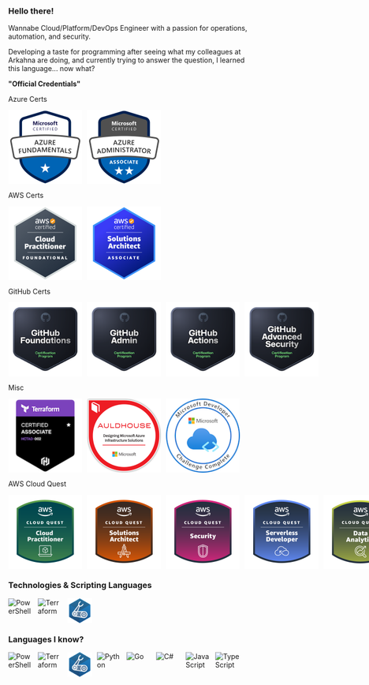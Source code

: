 ### Hello there!

Wannabe Cloud/Platform/DevOps Engineer with a passion for operations, automation, and security.

Developing a taste for programming after seeing what my colleagues at Arkahna are doing, and currently trying to answer the question, I learned this language... now what?

**"Official Credentials"**

Azure Certs

<div style="display: flex; gap: 10px;">
    <img src="./images/Azure%20Fundamentals%20Badge.png" alt="Azure Fundamentals" width="150" height="150">
    <img src="./images/Azure%20Admin%20Associate%20Badge.png" alt="Azure Administrator Associate" width="150" height="150">
</div>

AWS Certs

<div style="display: flex; gap: 10px;">
    <img src="./images/AWS%20Cloud%20Practitioner%20Badge.png" alt="AWS Cloud Practitioner" width="150" height="150">
    <img src="./images/AWS%20Solutions%20Architect%20Badge.png" alt="AWS Solutions Architect Associate" width="150" height="150">
</div>

GitHub Certs

<div style="display: flex; gap: 10px;">
    <img src="./images/Github%20Foundations%20Badge.png" alt="GitHub Foundations" width="150" height="150">
    <img src="./images/Credly%20badge%20admin.png" alt="GitHub Administration" width="150" height="150">
    <img src="./images/Github%20Actions%20Badge.png" alt="GitHub Actions" width="150" height="150">
    <img src="./images/GitHub%20Advanced%20Security%20Badge.png" alt="GitHub Advanced Security" width="150" height="150">
</div>

Misc

<div style="display: flex; gap: 10px;">
    <img src="./images/Terraform%20Associate%20Badge.png" alt="Terraform Associate" width="150" height="150">
    <img src="./images/Azure%20Infrastructure%20Solutions%20Badge.png" alt="AZ 305 Course" width="150" height="150">
    <img src="./images/Microsoft%20Developer%20Badge.png" alt="Microsoft Developer" width="150" height="150">
</div>

AWS Cloud Quest

<div style="display: flex; gap: 10px;">
    <img src="./images/Cloud%20Practitioner%20Badge.png" alt="Cloud Practictioner" width="150" height="150">
    <img src="./images/Cloud%20Quest%20Solutions%20Architect.png" alt="Solutions Architect" width="150" height="150">
    <img src="./images/Cloud%20Quest%20Security%20Badge.png" alt="Security" width="150" height="150">
    <img src="./images/Cloud%20Quest%20Serverless.png" alt="Serverless" width="150" height="150">
    <img src="./images/Cloud%20Quest%20Data%20Analytics.png" alt="Data Analytics" width="150" height="150">
    <img src="./images/Cloud%20Quest%20Machine%20Learning.png" alt="Machine Learning" width="150" height="150">
    <img src="./images/Financial%20Services%20Badge.png" alt="Industry Quest: Financial Services" width="150" height="150">
</div>

### Technologies & Scripting Languages

<div style="display: flex; gap: 10px;">
    <img src="https://cdn.jsdelivr.net/gh/devicons/devicon@latest/icons/powershell/powershell-original.svg" alt="PowerShell" width="50" height="50">
    <img src="https://cdn.jsdelivr.net/gh/devicons/devicon@latest/icons/terraform/terraform-original.svg" alt="Terraform" width="50" height="50">
    <img src="./logos/Bicep%20Logo%20Image.svg" alt="Bicep" width="50" height="50">
</div>

### Languages I know?

<div style="display: flex; gap: 10px;">
    <img src="https://cdn.jsdelivr.net/gh/devicons/devicon@latest/icons/powershell/powershell-original.svg" alt="PowerShell" width="50" height="50">
    <img src="https://cdn.jsdelivr.net/gh/devicons/devicon@latest/icons/terraform/terraform-original.svg" alt="Terraform" width="50" height="50">
    <img src="./logos/Bicep%20Logo%20Image.svg" alt="Bicep" width="50" height="50">
    <img src="https://cdn.jsdelivr.net/gh/devicons/devicon@latest/icons/python/python-original.svg" alt="Python" width="50" height="50">
    <img src="https://cdn.jsdelivr.net/gh/devicons/devicon@latest/icons/go/go-original-wordmark.svg" alt="Go" width="50" height="50">
    <img src="https://cdn.jsdelivr.net/gh/devicons/devicon@latest/icons/csharp/csharp-original.svg" alt="C#" width="50" height="50">
    <img src="https://cdn.jsdelivr.net/gh/devicons/devicon@latest/icons/javascript/javascript-original.svg" alt="JavaScript" width="50" height="50">
    <img src="https://cdn.jsdelivr.net/gh/devicons/devicon@latest/icons/typescript/typescript-original.svg" alt="TypeScript" width="50" height="50">
</div>
